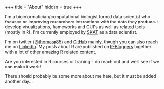 +++
title = "About"
hidden = true
+++

I'm a bioinformatician/computational biologist turned data scientist who focuses 
on improving researchers interactions with the data they produce. I develop 
visualizations, frameworks and GUI's as well as related tools (mostly in R). I'm 
currently employed by [SKAT](http://www.skat.dk) as a data scientist.

I'm on twitter ([@thomasp85](https://twitter.com/thomasp85)) and 
[GitHub](https://github.com/thomasp85) mainly, though you can also reach me on [LinkedIn](https://www.linkedin.com/in/thomasp85). My posts about R are published 
on [R-Bloggers](https://www.r-bloggers.com/) together with a lot of other 
amazing R related content.

Are you interested in R courses or training - do reach out and we'll see if we 
can make it work!

There should probably be some more about me here, but it must be added another 
day...
